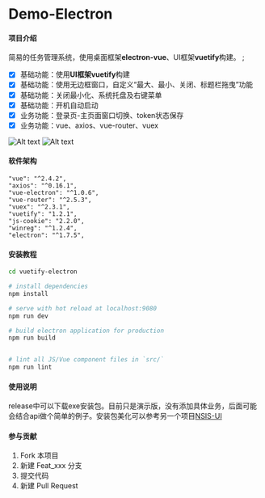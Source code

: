 # Demo-Electron

#### 项目介绍
简易的任务管理系统，使用桌面框架**electron-vue**、UI框架**vuetify**构建。
;
- [x] 基础功能：使用**UI框架vuetify**构建
- [x] 基础功能：使用无边框窗口，自定义“最大、最小、关闭、标题栏拖曳”功能
- [x] 基础功能：关闭最小化、系统托盘及右键菜单
- [x] 基础功能：开机自动启动
- [x] 业务功能：登录页-主页面窗口切换、token状态保存
- [x] 业务功能：vue、axios、vue-router、vuex

![Alt text](https://raw.githubusercontent.com/hilanmiao/Demo-Electron/master/Screen/screen2.png)
![Alt text](https://raw.githubusercontent.com/hilanmiao/Demo-Electron/master/Screen/screen1.png)

#### 软件架构
    "vue": "^2.4.2",
    "axios": "^0.16.1",
    "vue-electron": "^1.0.6",
    "vue-router": "^2.5.3",
    "vuex": "^2.3.1",
    "vuetify": "1.2.1",
    "js-cookie": "2.2.0",
    "winreg": "^1.2.4",
    "electron": "^1.7.5",

#### 安装教程

``` bash
cd vuetify-electron

# install dependencies
npm install

# serve with hot reload at localhost:9080
npm run dev

# build electron application for production
npm run build


# lint all JS/Vue component files in `src/`
npm run lint

```

#### 使用说明

release中可以下载exe安装包。目前只是演示版，没有添加具体业务，后面可能会结合api做个简单的例子。安装包美化可以参考另一个项目[NSIS-UI](https://github.com/hilanmiao/NSIS-UI)

#### 参与贡献

1. Fork 本项目
2. 新建 Feat_xxx 分支
3. 提交代码
4. 新建 Pull Request